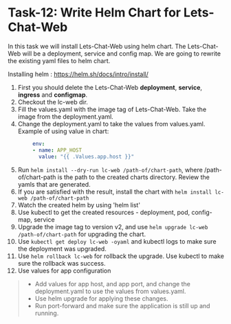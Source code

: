 # Task-12: Write Helm Chart for Lets-Chat-Web

In this task we will install Lets-Chat-Web using helm chart.
The Lets-Chat-Web will be a deployment, service and config map.
We are going to rewrite the existing yaml files to helm chart.  


Installing helm : https://helm.sh/docs/intro/install/

1. First you should delete the Lets-Chat-Web **deployment**, **service**, **ingress** and **configmap**.
2. Checkout the lc-web dir. 
3. Fill the values.yaml with the image tag of Lets-Chat-Web. Take the image from the deployment.yaml.
4. Change the deployment.yaml to take the values from values.yaml. Example of using value in chart: 
```yaml
        env: 
        - name: APP_HOST
          value: "{{ .Values.app.host }}"
```
5. Run `helm install --dry-run lc-web /path-of/chart-path`, where /path-of/chart-path is the path to the created charts directory. Review the yamls that are generated.
6. If you are satisfied with the result, install the chart with `helm install lc-web /path-of/chart-path`
7. Watch the created helm by using 'helm list'
8. Use kubectl to get the created resources - deployment, pod, config-map, service
9. Upgrade the image tag to version v2, and use `helm upgrade lc-web /path-of/chart-path` for upgrading the chart.
10. Use `kubectl get deploy lc-web -oyaml` and kubectl logs to make sure the deployment was upgraded.
11. Use `helm rollback lc-web` for rollback the upgrade. Use kubectl to make sure the rollback was success.
12. Use values for app configuration
  > * Add values for app host, and app port, and change the deployment.yaml to use the values from values.yaml.
  > * Use helm upgrade for applying these changes.
  > * Run port-forward and make sure the application is still up and running.


 
